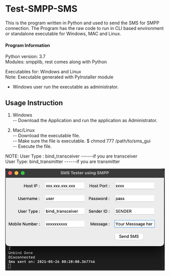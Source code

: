 # Test-SMPP-SMS

This is the program written in Python and used to send the SMS for SMPP connection. The Program has the raw code to run in CLI based environment or standalone executable for Windows, MAC and Linux.

#### Program Information
  Python version: 3.7 \
  Modules: smpplib, rest comes along with Python

Executables for: Windows and Linux \
  Note: Executable generated with PyInstaller module 
  * Windows user run the executable as administrator.

## Usage Instruction

1. Windows \
  -- Download the Application and run the application as Administrator.
  
2. Mac/Linux \
  -- Download the executable file. \
  -- Make sure the file is executable. $ chmod 777 /path/to/sms_gui \
  -- Execute the file. 
  
NOTE: User Type : bind_transceiver ------if you are transceiver \
      User Type: bind_transmitter  ------if you are transmitter
      
![Screenshot of GUI](Screenshot_with_terminal_output.png?raw=true "Screenshot of GUI")
